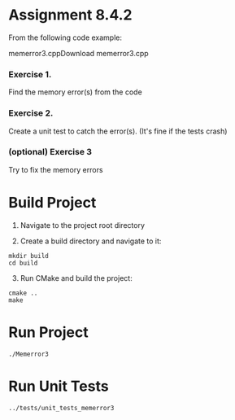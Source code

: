 # Assignment 8.4.2

From the following code example:

memerror3.cppDownload memerror3.cpp

### Exercise 1.

Find the memory error(s) from the code

### Exercise 2.

Create a unit test to catch the error(s).  (It's fine if the tests crash)

### (optional) Exercise 3

Try to fix the memory errors

# Build Project

1. Navigate to the project root directory

2. Create a build directory and navigate to it:

```shell
mkdir build
cd build
```

3. Run CMake and build the project:

```shell
cmake ..
make
```

# Run Project

```shell
./Memerror3
```

# Run Unit Tests

```shell 
../tests/unit_tests_memerror3
``` 

